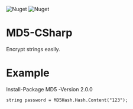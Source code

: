 ![Nuget](https://img.shields.io/nuget/dt/md5)
![Nuget](https://img.shields.io/nuget/v/md5)

# MD5-CSharp
Encrypt strings easily.

# Example
Install-Package MD5 -Version 2.0.0
```
string password = MD5Hash.Hash.Content("123");
```
